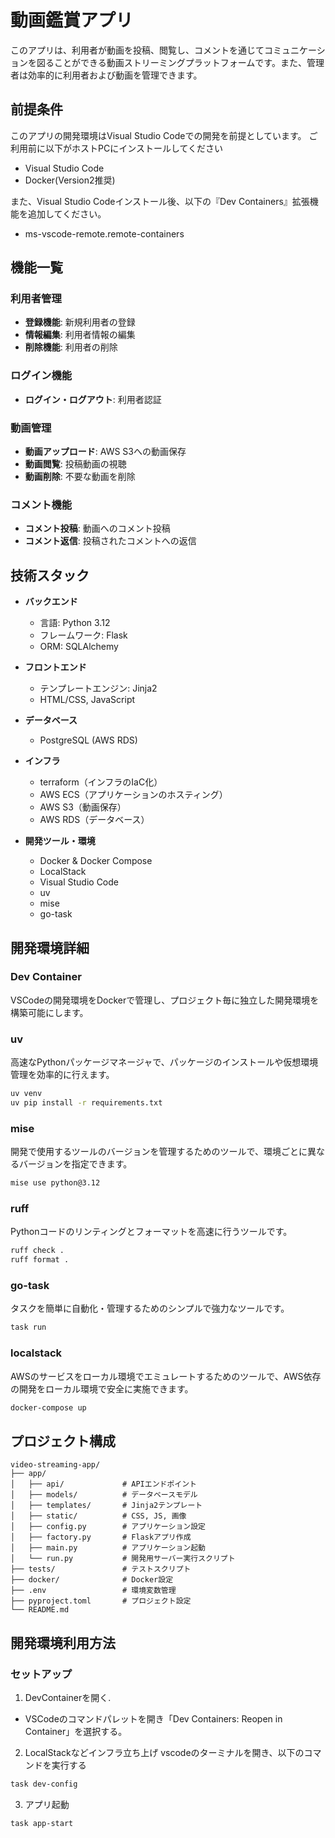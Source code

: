 # 動画鑑賞アプリ

このアプリは、利用者が動画を投稿、閲覧し、コメントを通じてコミュニケーションを図ることができる動画ストリーミングプラットフォームです。また、管理者は効率的に利用者および動画を管理できます。

## 前提条件
このアプリの開発環境はVisual Studio Codeでの開発を前提としています。
ご利用前に以下がホストPCにインストールしてください
  * Visual Studio Code
  * Docker(Version2推奨)

また、Visual Studio Codeインストール後、以下の『Dev Containers』拡張機能を追加してください。
  * ms-vscode-remote.remote-containers

## 機能一覧

### 利用者管理

* **登録機能**: 新規利用者の登録
* **情報編集**: 利用者情報の編集
* **削除機能**: 利用者の削除

### ログイン機能

* **ログイン・ログアウト**: 利用者認証

### 動画管理

* **動画アップロード**: AWS S3への動画保存
* **動画閲覧**: 投稿動画の視聴
* **動画削除**: 不要な動画を削除

### コメント機能

* **コメント投稿**: 動画へのコメント投稿
* **コメント返信**: 投稿されたコメントへの返信

## 技術スタック

* **バックエンド**

  * 言語: Python 3.12
  * フレームワーク: Flask
  * ORM: SQLAlchemy

* **フロントエンド**

  * テンプレートエンジン: Jinja2
  * HTML/CSS, JavaScript

* **データベース**

  * PostgreSQL (AWS RDS)

* **インフラ**

  * terraform（インフラのIaC化）
  * AWS ECS（アプリケーションのホスティング）
  * AWS S3（動画保存）
  * AWS RDS（データベース）

* **開発ツール・環境**

  * Docker & Docker Compose
  * LocalStack
  * Visual Studio Code
  * uv
  * mise
  * go-task

## 開発環境詳細

### Dev Container

VSCodeの開発環境をDockerで管理し、プロジェクト毎に独立した開発環境を構築可能にします。

### uv

高速なPythonパッケージマネージャで、パッケージのインストールや仮想環境管理を効率的に行えます。

```bash
uv venv
uv pip install -r requirements.txt
```

### mise

開発で使用するツールのバージョンを管理するためのツールで、環境ごとに異なるバージョンを指定できます。

```bash
mise use python@3.12
```

### ruff

Pythonコードのリンティングとフォーマットを高速に行うツールです。

```bash
ruff check .
ruff format .
```

### go-task

タスクを簡単に自動化・管理するためのシンプルで強力なツールです。

```bash
task run
```

### localstack

AWSのサービスをローカル環境でエミュレートするためのツールで、AWS依存の開発をローカル環境で安全に実施できます。

```bash
docker-compose up
```

## プロジェクト構成

```
video-streaming-app/
├── app/
│   ├── api/             # APIエンドポイント
│   ├── models/          # データベースモデル
│   ├── templates/       # Jinja2テンプレート
│   ├── static/          # CSS, JS, 画像
│   ├── config.py        # アプリケーション設定
│   ├── factory.py       # Flaskアプリ作成
│   ├── main.py          # アプリケーション起動
│   └── run.py           # 開発用サーバー実行スクリプト
├── tests/               # テストスクリプト
├── docker/              # Docker設定
├── .env                 # 環境変数管理
├── pyproject.toml       # プロジェクト設定
└── README.md
```

## 開発環境利用方法

### セットアップ

1. DevContainerを開く.
  - VSCodeのコマンドパレットを開き「Dev Containers: Reopen in Container」を選択する。

2. LocalStackなどインフラ立ち上げ
vscodeのターミナルを開き、以下のコマンドを実行する

```bash
task dev-config
```

3. アプリ起動

```bash
task app-start
```
